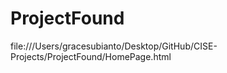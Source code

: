 # ProjectFound

file:///Users/gracesubianto/Desktop/GitHub/CISE-Projects/ProjectFound/HomePage.html
